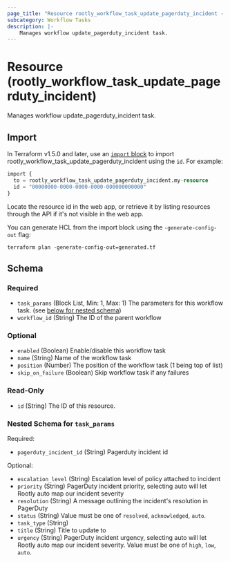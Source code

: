 ```yaml
---
page_title: "Resource rootly_workflow_task_update_pagerduty_incident - terraform-provider-rootly"
subcategory: Workflow Tasks
description: |-
    Manages workflow update_pagerduty_incident task.
---
```


# Resource (rootly_workflow_task_update_pagerduty_incident)

Manages workflow update_pagerduty_incident task.



## Import

In Terraform v1.5.0 and later, use an [`import` block](https://developer.hashicorp.com/terraform/language/import) to import rootly_workflow_task_update_pagerduty_incident using the `id`. For example:

```terraform
import {
  to = rootly_workflow_task_update_pagerduty_incident.my-resource
  id = "00000000-0000-0000-0000-000000000000"
}
```

Locate the resource id in the web app, or retrieve it by listing resources through the API if it's not visible in the web app.

You can generate HCL from the import block using the `-generate-config-out` flag:

```console
terraform plan -generate-config-out=generated.tf
```

<!-- schema generated by tfplugindocs -->
## Schema

### Required

- `task_params` (Block List, Min: 1, Max: 1) The parameters for this workflow task. (see [below for nested schema](#nestedblock--task_params))
- `workflow_id` (String) The ID of the parent workflow

### Optional

- `enabled` (Boolean) Enable/disable this workflow task
- `name` (String) Name of the workflow task
- `position` (Number) The position of the workflow task (1 being top of list)
- `skip_on_failure` (Boolean) Skip workflow task if any failures

### Read-Only

- `id` (String) The ID of this resource.

<a id="nestedblock--task_params"></a>
### Nested Schema for `task_params`

Required:

- `pagerduty_incident_id` (String) Pagerduty incident id

Optional:

- `escalation_level` (String) Escalation level of policy attached to incident
- `priority` (String) PagerDuty incident priority, selecting auto will let Rootly auto map our incident severity
- `resolution` (String) A message outlining the incident's resolution in PagerDuty
- `status` (String) Value must be one of `resolved`, `acknowledged`, `auto`.
- `task_type` (String)
- `title` (String) Title to update to
- `urgency` (String) PagerDuty incident urgency, selecting auto will let Rootly auto map our incident severity. Value must be one of `high`, `low`, `auto`.
